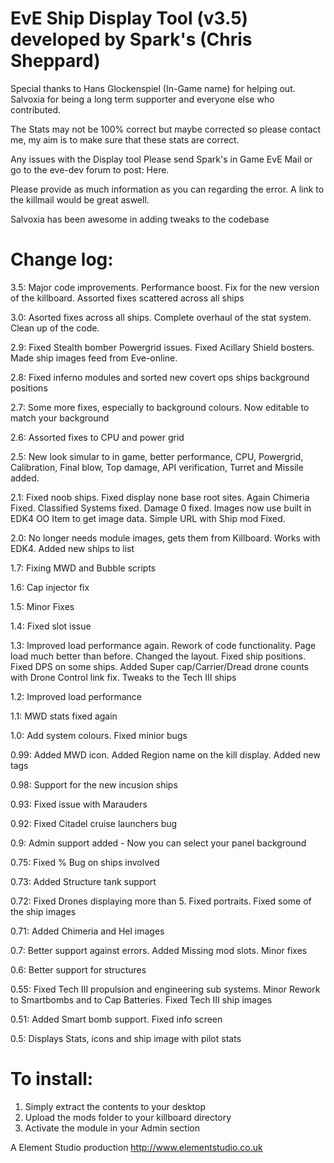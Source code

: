 EvE Ship Display Tool (v3.5) developed by Spark's (Chris Sheppard)
===

Special thanks to Hans Glockenspiel (In-Game name) for helping out. Salvoxia for being a long term supporter and everyone else who contributed.

The Stats may not be 100% correct but maybe corrected so please contact me, my aim is to make sure that these stats are correct.

Any issues with the Display tool Please send Spark's in Game EvE Mail or go to the eve-dev forum to post: Here.

Please provide as much information as you can regarding the error. A link to the killmail would be great aswell.

Salvoxia has been awesome in adding tweaks to the codebase

Change log:
===
3.5: Major code improvements. Performance boost. Fix for the new version of the killboard. Assorted fixes scattered across all ships

3.0: Asorted fixes across all ships. Complete overhaul of the stat system. Clean up of the code.

2.9: Fixed Stealth bomber Powergrid issues. Fixed Acillary Shield bosters. Made ship images feed from Eve-online.

2.8: Fixed inferno modules and sorted new covert ops ships background positions

2.7: Some more fixes, especially to background colours. Now editable to match your background

2.6: Assorted fixes to CPU and power grid

2.5: New look simular to in game, better performance, CPU, Powergrid, Calibration, Final blow, Top damage, API verification, Turret and Missile added.

2.1: Fixed noob ships. Fixed display none base root sites. Again Chimeria Fixed. Classified Systems fixed. Damage 0 fixed. Images now use built in EDK4 OO Item to get image data. Simple URL with Ship mod Fixed.

2.0: No longer needs module images, gets them from Killboard. Works with EDK4. Added new ships to list

1.7: Fixing MWD and Bubble scripts

1.6: Cap injector fix

1.5: Minor Fixes

1.4: Fixed slot issue

1.3: Improved load performance again. Rework of code functionality. Page load much better than before. Changed the layout. Fixed ship positions. Fixed DPS on some ships. Added Super cap/Carrier/Dread drone counts with Drone Control link fix. Tweaks to the Tech III ships

1.2: Improved load performance

1.1: MWD stats fixed again

1.0: Add system colours. Fixed minior bugs

0.99: Added MWD icon. Added Region name on the kill display. Added new tags

0.98: Support for the new incusion ships

0.93: Fixed issue with Marauders

0.92: Fixed Citadel cruise launchers bug

0.9: Admin support added - Now you can select your panel background

0.75: Fixed % Bug on ships involved

0.73: Added Structure tank support

0.72: Fixed Drones displaying more than 5. Fixed portraits. Fixed some of the ship images

0.71: Added Chimeria and Hel images

0.7: Better support against errors. Added Missing mod slots. Minor fixes

0.6: Better support for structures

0.55: Fixed Tech III propulsion and engineering sub systems. Minor Rework to Smartbombs and to Cap Batteries. Fixed Tech III ship images

0.51: Added Smart bomb support. Fixed info screen

0.5: Displays Stats, icons and ship image with pilot stats



To install:
===
1. Simply extract the contents to your desktop
2. Upload the mods folder to your killboard directory
3. Activate the module in your Admin section



A Element Studio production
http://www.elementstudio.co.uk
